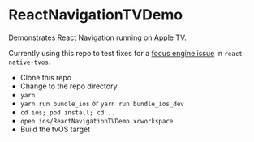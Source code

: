 # ReactNavigationTVDemo

Demonstrates React Navigation running on Apple TV.

Currently using this repo to test fixes for a [focus engine issue](https://github.com/react-native-community/react-native-tvos/issues/43) in `react-native-tvos`.

- Clone this repo
- Change to the repo directory
- `yarn`
- `yarn run bundle_ios` or `yarn run bundle_ios_dev`
- `cd ios; pod install; cd ..`
- `open ios/ReactNavigationTVDemo.xcworkspace`
- Build the tvOS target

